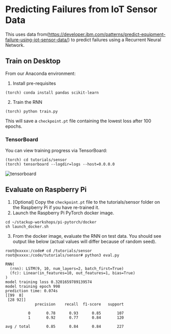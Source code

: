 # Predicting Failures from IoT Sensor Data

This uses data from(https://developer.ibm.com/patterns/predict-equipment-failure-using-iot-sensor-data/) to predict failures using a Recurrent Neural Network.

## Train on Desktop

From our Anaconda environment:

1. Install pre-requisites
```
(torch) conda install pandas scikit-learn
```

2. Train the RNN
```
(torch) python train.py
```

This will save a `checkpoint.pt` file containing the lowest loss after 100 epochs.

### TensorBoard
You can view training progress via TensorBoard:

```
(torch) cd tutorials/sensor
(torch) tensorboard --logdir=logs --host=0.0.0.0
```
![tensorboard](tensorboard.png)

## Evaluate on Raspberry Pi

1. [Optional] Copy the `checkpoint.pt` file to the tutorials/sensor folder on the Raspberry Pi if you have re-trained it.
2. Launch the Raspberry Pi PyTorch docker image.
```
cd ~/stackup-workshops/pi-pytorch/docker
sh launch_docker.sh
```

3. From the docker image, evaluate the RNN on test data. You should see output like below (actual values will differ because of random seed).
```
root@xxxxx:/code# cd /tutorials/sensor
root@xxxxx:/code/tutorials/sensor# python3 eval.py

RNN(
  (rnn): LSTM(9, 10, num_layers=2, batch_first=True)
  (fc): Linear(in_features=10, out_features=1, bias=True)
)
model training loss 0.3201659789139574
model training epoch 998
prediction time: 0.074s
[[99  8]
 [28 92]]
             precision    recall  f1-score   support

          0       0.78      0.93      0.85       107
          1       0.92      0.77      0.84       120

avg / total       0.85      0.84      0.84       227

```
